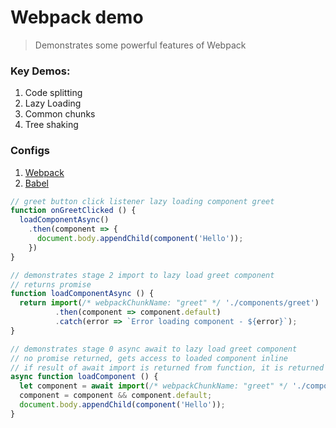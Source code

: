 # Webpack demo

> Demonstrates some powerful features of Webpack

### Key Demos:
1. Code splitting
2. Lazy Loading
3. Common chunks
4. Tree shaking

### Configs
1. [Webpack](webpack.config.js)
2. [Babel](.babelrc)

```js
// greet button click listener lazy loading component greet
function onGreetClicked () {
  loadComponentAsync()
    .then(component => {
      document.body.appendChild(component('Hello'));
    })
}
```

```js
// demonstrates stage 2 import to lazy load greet component
// returns promise
function loadComponentAsync () {
  return import(/* webpackChunkName: "greet" */ './components/greet')
          .then(component => component.default)
          .catch(error => `Error loading component - ${error}`);
}
```

```js
// demonstrates stage 0 async await to lazy load greet component
// no promise returned, gets access to loaded component inline
// if result of await import is returned from function, it is returned as promise
async function loadComponent () {
  let component = await import(/* webpackChunkName: "greet" */ './components/greet');
  component = component && component.default;
  document.body.appendChild(component('Hello'));
}
```
